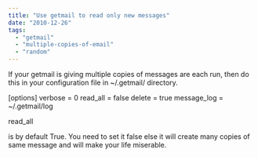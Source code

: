 ```yaml
---
title: "Use getmail to read only new messages"
date: "2010-12-26"
tags: 
  - "getmail"
  - "multiple-copies-of-email"
  - "random"
---
```


If your getmail is giving multiple copies of messages are each run, then do this in your configuration file in ~/.getmail/ directory.

\[options\]
verbose = 0
read\_all = false
delete = true
message\_log = ~/.getmail/log

read\_all

is by default True. You need to set it false else it will create many copies of same message and will make your life miserable.
